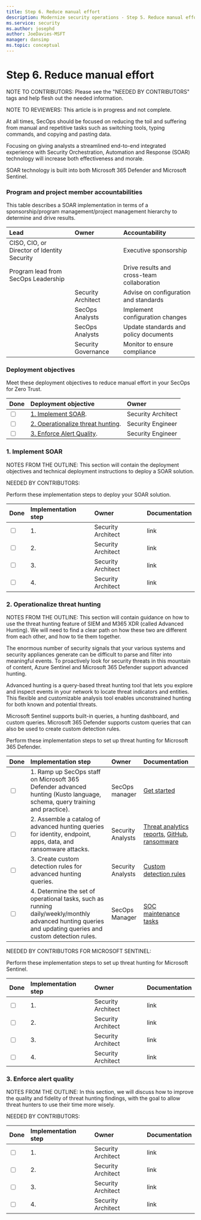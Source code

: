 ```yaml
---
title: Step 6. Reduce manual effort
description: Modernize security operations - Step 5. Reduce manual effort
ms.service: security
ms.author: josephd
author: JoeDavies-MSFT
manager: dansimp
ms.topic: conceptual
---
```


# Step 6. Reduce manual effort

NOTE TO CONTRIBUTORS: Please see the "NEEDED BY CONTRIBUTORS" tags and help flesh out the needed information.

NOTE TO REVIEWERS: This article is in progress and not complete.

At all times, SecOps should be focused on reducing the toil and suffering from manual and repetitive tasks such as switching tools, typing commands, and copying and pasting data. 

Focusing on giving analysts a streamlined end-to-end integrated experience with Security Orchestration, Automation and Response (SOAR) technology will increase both effectiveness and morale. 

SOAR technology is built into both Microsoft 365 Defender and Microsoft Sentinel.

### Program and project member accountabilities

This table describes a SOAR implementation in terms of a sponsorship/program management/project management hierarchy to determine and drive results.

| Lead | Owner | Accountability |
|:-------|:-------|:-----|
|  CISO, CIO, or Director of Identity Security | | Executive sponsorship |
| Program lead from SecOps Leadership| | Drive results and cross-team collaboration |
| | Security Architect  | Advise on configuration and standards |
| | SecOps Analysts | Implement configuration changes |
| | SecOps Analysts | Update standards and policy documents |
| | Security Governance | Monitor to ensure compliance |

### Deployment objectives

Meet these deployment objectives to reduce manual effort in your SecOps for Zero Trust.

| Done | Deployment objective | Owner |
|:-------|:-------|:-----|
| <input type="checkbox" /> | [1. Implement SOAR](#soar). | Security Architect |
| <input type="checkbox" /> | [2. Operationalize threat hunting](#threathunting). | Security Engineer |
| <input type="checkbox" /> | [3. Enforce Alert Quality](#alertqual). | Security Engineer |

<a id="soar"></a>
### 1. Implement SOAR

NOTES FROM THE OUTLINE: This section will contain the deployment objectives and technical deployment instructions to deploy a SOAR solution.

NEEDED BY CONTRIBUTORS:

Perform these implementation steps to deploy your SOAR solution.

| Done | Implementation step | Owner | Documentation |
|:-------|:-------|:-----|:-----|
| <input type="checkbox" /> | 1. | Security Architect | link |
| <input type="checkbox" /> | 2. | Security Architect | link |
| <input type="checkbox" /> | 3. | Security Architect | link |
| <input type="checkbox" /> | 4. | Security Architect | link |


<a id="threathunting"></a>
### 2. Operationalize threat hunting

NOTES FROM THE OUTLINE: This section will contain guidance on how to use the threat hunting feature of SIEM and M365 XDR (called Advanced Hunting). We will need to find a clear path on how these two are different from each other, and how to tie them together.

The enormous number of security signals that your various systems and security appliances generate can be difficult to parse and filter into meaningful events. To proactively look for security threats in this mountain of content, Azure Sentinel and Microsoft 365 Defender support advanced hunting.

Advanced hunting is a query-based threat hunting tool that lets you explore and inspect events in your network to locate threat indicators and entities. This flexible and customizable analysis tool enables unconstrained hunting for both known and potential threats.

Microsoft Sentinel supports built-in queries, a hunting dashboard, and custom queries. Microsoft 365 Defender supports custom queries that can also be used to create custom detection rules.

Perform these implementation steps to set up threat hunting for Microsoft 365 Defender.

| Done | Implementation step | Owner | Documentation |
|:-------|:-------|:-----|:-----|
| <input type="checkbox" /> | 1. Ramp up SecOps staff on Microsoft 365 Defender advanced hunting (Kusto language, schema, query training and practice). | SecOps manager | [Get started](https://docs.microsoft.com/microsoft-365/security/defender/advanced-hunting-overview#get-started-with-advanced-hunting) |
| <input type="checkbox" /> | 2. Assemble a catalog of advanced hunting queries for identity, endpoint, apps, data, and ransomware attacks. | Security Analysts | [Threat analytics reports](https://security.microsoft.com/threatanalytics), [GitHub](https://github.com/microsoft/Microsoft-365-Defender-Hunting-Queries), [ransomware](https://docs.microsoft.com/microsoft-365/security/defender/advanced-hunting-find-ransomware) |
| <input type="checkbox" /> | 3. Create custom detection rules for advanced hunting queries. | Security Analysts | [Custom detection rules](https://docs.microsoft.com/microsoft-365/security/defender/custom-detection-rules) |
| <input type="checkbox" /> | 4. Determine the set of operational tasks, such as running daily/weekly/monthly advanced hunting queries and updating queries and custom detection rules. | SecOps Manager | [SOC maintenance tasks](https://docs.microsoft.com/microsoft-365/security/defender/integrate-microsoft-365-defender-secops-tasks) |


NEEDED BY CONTRIBUTORS FOR MICROSOFT SENTINEL:

Perform these implementation steps to set up threat hunting for Microsoft Sentinel.

| Done | Implementation step | Owner | Documentation |
|:-------|:-------|:-----|:-----|
| <input type="checkbox" /> | 1. | Security Architect | link |
| <input type="checkbox" /> | 2. | Security Architect | link |
| <input type="checkbox" /> | 3. | Security Architect | link |
| <input type="checkbox" /> | 4. | Security Architect | link |


<a id="alertqual"></a>
### 3. Enforce alert quality

NOTES FROM THE OUTLINE: In this section, we will discuss how to improve the quality and fidelity of threat hunting findings, with the goal to allow threat hunters to use their time more wisely.

NEEDED BY CONTRIBUTORS:

| Done | Implementation step | Owner | Documentation |
|:-------|:-------|:-----|:-----|
| <input type="checkbox" /> | 1. | Security Architect | link |
| <input type="checkbox" /> | 2. | Security Architect | link |
| <input type="checkbox" /> | 3. | Security Architect | link |
| <input type="checkbox" /> | 4. | Security Architect | link |


